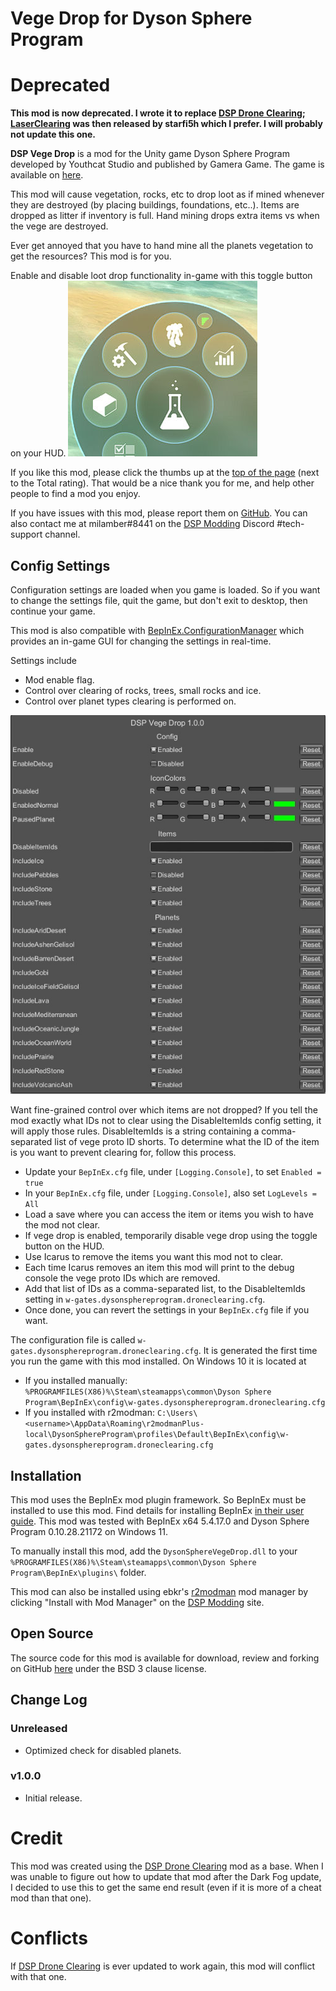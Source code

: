 # Vege Drop for Dyson Sphere Program

# Deprecated
**This mod is now deprecated. I wrote it to replace [DSP Drone Clearing](https://dsp.thunderstore.io/package/GreyHak/DSP_Drone_Clearing/); [LaserClearing](https://dsp.thunderstore.io/package/starfi5h/LaserClearing/) was then released by starfi5h which I prefer. I will probably not update this one.**

**DSP Vege Drop** is a mod for the Unity game Dyson Sphere Program developed by Youthcat Studio and published by Gamera Game.  The game is available on [here](https://store.steampowered.com/app/1366540/Dyson_Sphere_Program/).

This mod will cause vegetation, rocks, etc to drop loot as if mined whenever they are destroyed (by placing buildings, foundations, etc..). Items are dropped as litter if inventory is full. Hand mining drops extra items vs when the vege are destroyed.

Ever get annoyed that you have to hand mine all the planets vegetation to get the resources?  This mod is for you.

Enable and disable loot drop functionality in-game with this toggle button on your HUD.
![Enable Disable Button image](https://raw.githubusercontent.com/w-gates/dsp-vege-drop/master/EnableDisableButton.jpg)

If you like this mod, please click the thumbs up at the [top of the page](https://dsp.thunderstore.io/package/wgates/DSP_Vege_Drop/) (next to the Total rating).  That would be a nice thank you for me, and help other people to find a mod you enjoy.

If you have issues with this mod, please report them on [GitHub](https://github.com/w-gates/dsp-vege-drop/issues).  You can also contact me at milamber#8441 on the [DSP Modding](https://discord.gg/XxhyTNte) Discord #tech-support channel.

## Config Settings
Configuration settings are loaded when you game is loaded.  So if you want to change the settings file, quit the game, but don't exit to desktop, then continue your game.

This mod is also compatible with [BepInEx.ConfigurationManager](https://github.com/BepInEx/BepInEx.ConfigurationManager) which provides an in-game GUI for changing the settings in real-time.

Settings include
 - Mod enable flag.
 - Control over clearing of rocks, trees, small rocks and ice.
 - Control over planet types clearing is performed on.

![Config Settings Window image](https://raw.githubusercontent.com/w-gates/dsp-vege-drop/master/ConfigSettingsWindow.jpg)

Want fine-grained control over which items are not dropped?  If you tell the mod exactly what IDs not to clear using the DisableItemIds config setting, it will apply those rules.  DisableItemIds is a string containing a comma-separated list of vege proto ID shorts.  To determine what the ID of the item is you want to prevent clearing for, follow this process.
 - Update your `BepInEx.cfg` file, under `[Logging.Console]`, to set `Enabled = true`
 - In your `BepInEx.cfg` file, under `[Logging.Console]`, also set `LogLevels = All`
 - Load a save where you can access the item or items you wish to have the mod not clear.
 - If vege drop is enabled, temporarily disable vege drop using the toggle button on the HUD.
 - Use Icarus to remove the items you want this mod not to clear.
 - Each time Icarus removes an item this mod will print to the debug console the vege proto IDs which are removed.
 - Add that list of IDs as a comma-separated list, to the DisableItemIds setting in `w-gates.dysonsphereprogram.droneclearing.cfg`.
 - Once done, you can revert the settings in your `BepInEx.cfg` file if you want.

The configuration file is called `w-gates.dysonsphereprogram.droneclearing.cfg`.  It is generated the first time you run the game with this mod installed.  On Windows 10 it is located at
 - If you installed manually:  `%PROGRAMFILES(X86)%\Steam\steamapps\common\Dyson Sphere Program\BepInEx\config\w-gates.dysonsphereprogram.droneclearing.cfg`
 - If you installed with r2modman:  `C:\Users\<username>\AppData\Roaming\r2modmanPlus-local\DysonSphereProgram\profiles\Default\BepInEx\config\w-gates.dysonsphereprogram.droneclearing.cfg`

## Installation
This mod uses the BepInEx mod plugin framework.  So BepInEx must be installed to use this mod.  Find details for installing BepInEx [in their user guide](https://bepinex.github.io/bepinex_docs/master/articles/user_guide/installation/index.html#installing-bepinex-1).  This mod was tested with BepInEx x64 5.4.17.0 and Dyson Sphere Program 0.10.28.21172 on Windows 11.

To manually install this mod, add the `DysonSphereVegeDrop.dll` to your `%PROGRAMFILES(X86)%\Steam\steamapps\common\Dyson Sphere Program\BepInEx\plugins\` folder.

This mod can also be installed using ebkr's [r2modman](https://dsp.thunderstore.io/package/ebkr/r2modman/) mod manager by clicking "Install with Mod Manager" on the [DSP Modding](https://dsp.thunderstore.io/package/wgates/DSP_Vege_Drop/) site.

## Open Source
The source code for this mod is available for download, review and forking on GitHub [here](https://github.com/w-gates/dsp-vege-drop) under the BSD 3 clause license.

## Change Log
### Unreleased
 - Optimized check for disabled planets.
### v1.0.0
 - Initial release.

# Credit
This mod was created using the [DSP Drone Clearing](https://dsp.thunderstore.io/package/GreyHak/DSP_Drone_Clearing/) mod as a base. When I was unable to figure out how to update that mod after the Dark Fog update, I decided to use this to get the same end result (even if it is more of a cheat mod than that one).

# Conflicts
If [DSP Drone Clearing](https://dsp.thunderstore.io/package/GreyHak/DSP_Drone_Clearing/) is ever updated to work again, this mod will conflict with that one.
